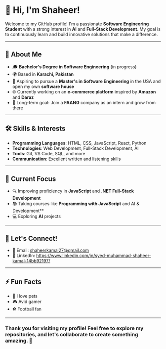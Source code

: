# 👋 Hi, I'm Shaheer!

Welcome to my GitHub profile! I'm a passionate **Software Engineering Student** with a strong interest in **AI** and **Full-Stack Development**. My goal is to continuously learn and build innovative solutions that make a difference.

---

## 🌟 About Me
- 🎓 **Bachelor's Degree in Software Engineering** (in progress)  
- 🌍 Based in **Karachi, Pakistan**  
- 🚀 Aspiring to pursue a **Master's in Software Engineering** in the USA and open my own **software house**  
- 🌐 Currently working on an **e-commerce platform** inspired by **Amazon** and **Daraz**  
- 🎯 Long-term goal: Join a **FAANG** company as an intern and grow from there  

---

## 🛠 Skills & Interests
- **Programming Languages**: HTML, CSS, JavaScript, React, Python 
- **Technologies**: Web Development, Full-Stack Development, AI  
- **Tools**: Git, VS Code, SQL, and more  
- **Communication**: Excellent written and listening skills  

---

## 🌱 Current Focus
- 🔍 Improving proficiency in **JavaScript** and **.NET Full-Stack Development**  
- 📚 Taking courses like **Programming with JavaScript** and AI & Development**  
- 💻 Exploring **AI** projects  

---

## 💬 Let's Connect!
- 📧 Email: shaheerkamal27@gmail.com  
- 💼 LinkedIn: https://www.linkedin.com/in/syed-muhammad-shaheer-kamal-14bb92197/  

---

## ⚡ Fun Facts
- 🐾 I love pets  
- 🎮 Avid gamer   
- ⚽ Football fan  

---

### Thank you for visiting my profile! Feel free to explore my repositories, and let's collaborate to create something amazing. 🌟

